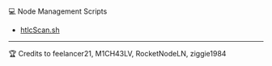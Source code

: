 💻 Node Management Scripts

- [htlcScan.sh](/htlcScan.sh)



___________________________________
🏆 Credits to feelancer21, M1CH43LV, RocketNodeLN, ziggie1984
